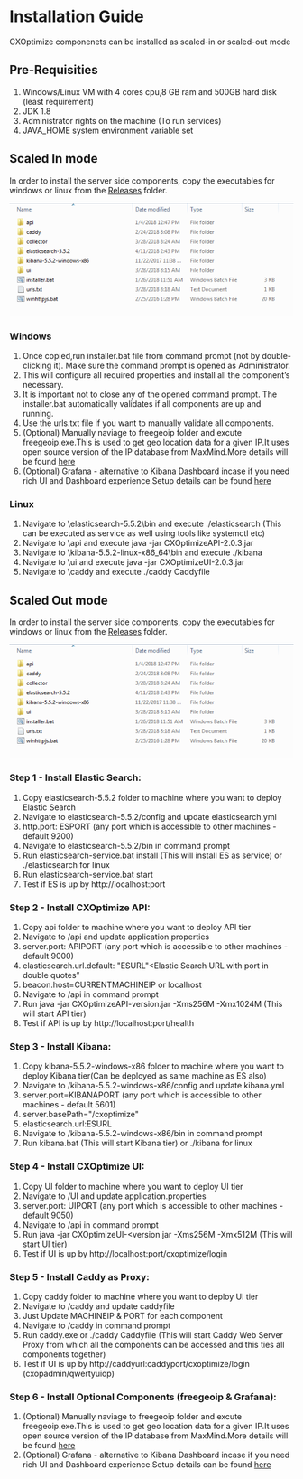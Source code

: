 # Installation Guide

CXOptimize componenets can be installed as scaled-in or scaled-out mode

##	Pre-Requisities
1.  Windows/Linux VM with 4 cores cpu,8 GB ram and 500GB hard disk (least requirement)
2.  JDK 1.8
3.  Administrator rights on the machine (To run services)
4.  JAVA_HOME system environment variable set

	
##	Scaled In mode

In order to install the server side components, copy the executables for windows or linux from the [Releases](../../Releases/latest/executables/cxoptimizecomponents) folder.
	
![](/Documents/images/installpackage.png "CXOptimize components")

###	Windows
1.  Once copied,run installer.bat file from command prompt (not by double-clicking it). Make sure the command prompt is opened as Administrator.
2.  This will configure all required properties and install all the component’s necessary.
3.  It is important not to close any of the opened command prompt. The installer.bat automatically validates if all components are up and running.
4.  Use the urls.txt file if you want to manually validate all components.
5.	(Optional) Manually naviage to freegeoip folder and excute freegeoip.exe.This is used to get geo location data for a given IP.It uses open source version of the IP database from MaxMind.More details will be found [here](https://github.com/fiorix/freegeoip)
6.	(Optional) Grafana - alternative to Kibana Dashboard incase if you need rich UI and Dashboard experience.Setup details can be found [here](https://github.com/grafana/grafana)

###	Linux
1.	Navigate to \elasticsearch-5.5.2\bin and execute ./elasticsearch (This can be executed as service as well using tools like systemctl etc)
2.	Navigate to \api and execute java -jar CXOptimizeAPI-2.0.3.jar
3.	Navigate to \kibana-5.5.2-linux-x86_64\bin and execute ./kibana
4.	Navigate to \ui and execute java -jar CXOptimizeUI-2.0.3.jar
5.	Navigate to \caddy and execute ./caddy Caddyfile
	
##	Scaled Out mode
In order to install the server side components, copy the executables for windows or linux from the [Releases](../../Releases/latest/executables/cxoptimizecomponents) folder.

![](/Documents/images/installpackage.png "CXOptimize components") 
 
### Step 1 - Install Elastic Search:
1.  Copy elasticsearch-5.5.2 folder to machine where you want to deploy Elastic Search
2.  Navigate to elasticsearch-5.5.2/config and update elasticsearch.yml
3.  http.port: ESPORT (any port which is accessible to other machines - default 9200) 
4.  Navigate to elasticsearch-5.5.2/bin in command prompt
5.  Run elasticsearch-service.bat install (This will install ES as service) or ./elasticsearch for linux
6.  Run elasticsearch-service.bat start
7.  Test if ES is up by http://localhost:port

### Step 2 - Install CXOptimize API:
1.   Copy api folder to machine where you want to deploy API tier
2.   Navigate to /api and update application.properties
3.   server.port: APIPORT (any port which is accessible to other machines - default 9000)
4.   elasticsearch.url.default: "ESURL"<Elastic Search URL with port in double quotes”
5.   beacon.host=CURRENTMACHINEIP or localhost
6.   Navigate to /api in command prompt
7.   Run java -jar CXOptimizeAPI-version.jar -Xms256M -Xmx1024M (This will start API tier)
8.   Test if API is up by http://localhost:port/health

### Step 3 - Install Kibana:
1.   Copy kibana-5.5.2-windows-x86 folder to machine where you want to deploy Kibana tier(Can be deployed as same machine as ES also)
2.   Navigate to /kibana-5.5.2-windows-x86/config and update kibana.yml
3.   server.port=KIBANAPORT (any port which is accessible to other machines - default 5601)
4.   server.basePath="/cxoptimize"
5.   elasticsearch.url:ESURL
6.   Navigate to /kibana-5.5.2-windows-x86/bin in command prompt
7.   Run kibana.bat (This will start Kibana tier) or ./kibana for linux

### Step 4 - Install CXOptimize UI:
1.   Copy UI folder to machine where you want to deploy UI tier
2.   Navigate to /UI and update application.properties
3.   server.port: UIPORT (any port which is accessible to other machines - default 9050)
4.   Navigate to /api in command prompt
5.   Run java -jar CXOptimizeUI-<version.jar -Xms256M -Xmx512M (This will start UI tier)
6.   Test if UI is up by http://localhost:port/cxoptimize/login

### Step 5 - Install Caddy as Proxy:
1.   Copy caddy folder to machine where you want to deploy UI tier
2.   Navigate to /caddy and update caddyfile
3.   Just Update MACHINEIP & PORT for each component
4.   Navigate to /caddy in command prompt
5.   Run caddy.exe or ./caddy Caddyfile (This will start Caddy Web Server Proxy from which all the components can be accessed and this ties all components together)
6.   Test if UI is up by http://caddyurl:caddyport/cxoptimize/login (cxopadmin/qwertyuiop)

### Step 6 - Install Optional Components (freegeoip & Grafana):
1.	(Optional) Manually naviage to freegeoip folder and excute freegeoip.exe.This is used to get geo location data for a given IP.It uses open source version of the IP database from MaxMind.More details will be found [here](https://github.com/fiorix/freegeoip)
2.	(Optional) Grafana - alternative to Kibana Dashboard incase if you need rich UI and Dashboard experience.Setup details can be found [here](https://github.com/grafana/grafana)

